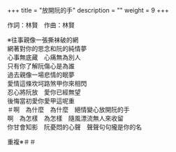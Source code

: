 +++
title = "放開阮的手"
description = ""
weight = 9
+++

作詞：林賢　作曲：林賢

※往事親像一張撕袜破的網  
網著對你的思念和阮的純情夢  
心事無底藏　心痛無為別人  
只有你了解阮傷心是為誰  
過去親像一場悲情的眠夢  
愛情這條坎坷路煞甲你來相閃  
忍心將阮放　愛你已經無望  
後悔當初愛你愛甲這呢重  
＃啊　為什麼　為什麼　絕情變心放開阮的手  
啊　為怎樣　為怎樣　隨風漂流無人來收留  
你甘會知影　阮憂悶的心聲　聲聲句句攏是你的名  

重複※＃＃